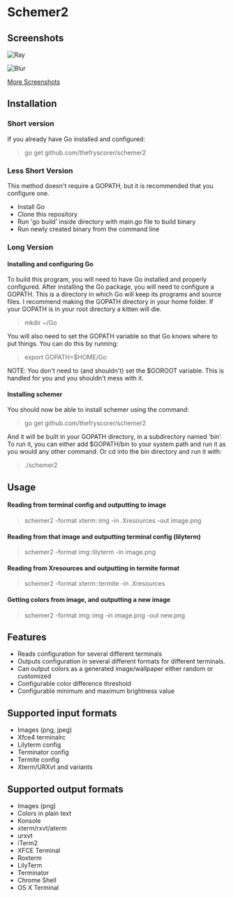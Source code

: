Schemer2 
=========

## Screenshots
![Ray](http://i.imgur.com/63R70Iz.png)

![Blur](http://imgur.com/cF9mHMD)

[More Screenshots](http://imgur.com/a/Kz9Av)

## Installation 

### Short version

If you already have Go installed and configured:

> go get github.com/thefryscorer/schemer2

### Less Short Version

This method doesn't require a GOPATH, but it is recommended that you configure one.

- Install Go
- Clone this repository
- Run 'go build' inside directory with main.go file to build binary
- Run newly created binary from the command line

### Long Version

#### Installing and configuring Go
To build this program, you will need to have Go installed and properly configured. After installing the Go package, you will need to configure a GOPATH. This is a directory in which Go will keep its programs and source files. I recommend making the GOPATH directory in your home folder. If your GOPATH is in your root directory a kitten will die. 

> mkdir ~/Go

You will also need to set the GOPATH variable so that Go knows where to put things. You can do this by running:

> export GOPATH=$HOME/Go

NOTE: You don't need to (and shouldn't) set the $GOROOT variable. This is handled for you and you shouldn't mess with it.

#### Installing schemer
You should now be able to install schemer using the command:

> go get github.com/thefryscorer/schemer2

And it will be built in your GOPATH directory, in a subdirectory named 'bin'. To run it, you can either add $GOPATH/bin to your system path and run it as you would any other command. Or cd into the bin directory and run it with:

> ./schemer2

## Usage 

#### Reading from terminal config and outputting to image
> schemer2 -format xterm::img -in .Xresources -out image.png

#### Reading from that image and outputting terminal config (lilyterm)
> schemer2 -format img::lilyterm -in image.png

#### Reading from Xresources and outputting in termite format
> schemer2 -format xterm::termite -in .Xresources

#### Getting colors from image, and outputting a new image
> schemer2 -format img::img -in image.png -out new.png


## Features 

- Reads configuration for several different terminals
- Outputs configuration in several different formats for different terminals.
- Can output colors as a generated image/wallpaper either random or customized
- Configurable color difference threshold
- Configurable minimum and maximum brightness value

## Supported input formats

- Images (png, jpeg)
- Xfce4 terminalrc
- Lilyterm config
- Terminator config
- Termite config
- Xterm/URXvt and variants

## Supported output formats

- Images (png)
- Colors in plain text
- Konsole
- xterm/rxvt/aterm
- urxvt
- iTerm2
- XFCE Terminal
- Roxterm
- LilyTerm
- Terminator
- Chrome Shell
- OS X Terminal
